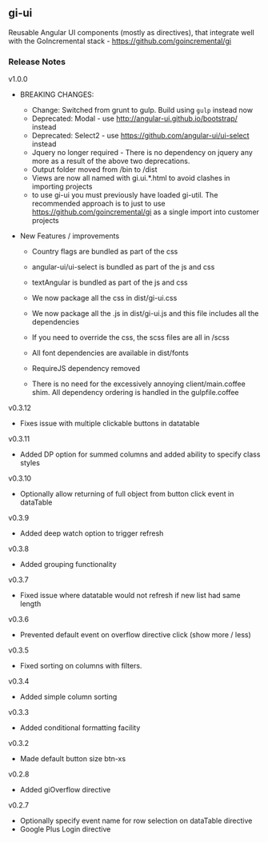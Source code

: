 gi-ui
-------------

Reusable Angular UI components (mostly as directives), that integrate well with the GoIncremental  stack - https://github.com/goincremental/gi

### Release Notes
v1.0.0
- BREAKING CHANGES:
  - Change: Switched from grunt to gulp.  Build using `gulp` instead now
  - Deprecated: Modal - use http://angular-ui.github.io/bootstrap/ instead
  - Deprecated: Select2 - use https://github.com/angular-ui/ui-select instead
  - Jquery no longer required - There is no dependency on jquery any more as a result of the above two deprecations.
  - Output folder moved from /bin to /dist
  - Views are now all named with gi.ui.*.html to avoid clashes in importing projects
  - to use gi-ui you must previously have loaded gi-util.  The recommended approach is to just to use https://github.com/goincremental/gi as a single import into customer projects


- New Features / improvements
  - Country flags are bundled as part of the css
  - angular-ui/ui-select is bundled as part of the js and css
  - textAngular is bundled as part of the js and css

  - We now package all the css in dist/gi-ui.css
  - We now package all the .js in dist/gi-ui.js and this file includes all the dependencies
  - If you need to override the css, the scss files are all in /scss
  - All font dependencies are available in dist/fonts
  - RequireJS dependency removed
  - There is no need for the excessively annoying client/main.coffee shim.  All dependency ordering is handled in the gulpfile.coffee

v0.3.12
- Fixes issue with multiple clickable buttons in datatable

v0.3.11
- Added DP option for summed columns and added ability to specify class styles

v0.3.10
- Optionally allow returning of full object from button click event in dataTable

v0.3.9
- Added deep watch option to trigger refresh

v0.3.8
- Added grouping functionality

v0.3.7
- Fixed issue where datatable would not refresh if new list had same length

v0.3.6
- Prevented default event on overflow directive click (show more / less)

v0.3.5
- Fixed sorting on columns with filters.

v0.3.4
- Added simple column sorting

v0.3.3
- Added conditional formatting facility

v0.3.2
- Made default button size btn-xs

v0.2.8
- Added giOverflow directive

v0.2.7
- Optionally specify event name for row selection on dataTable directive
- Google Plus Login directive
